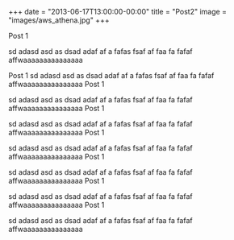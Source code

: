 +++
date = "2013-06-17T13:00:00-00:00"
title = "Post2"
image = "images/aws_athena.jpg"
+++

Post 1

sd adasd asd as dsad adaf af a fafas fsaf af faa fa fafaf affwaaaaaaaaaaaaaaa


Post 1
sd adasd asd as dsad adaf af a fafas fsaf af faa fa fafaf affwaaaaaaaaaaaaaaa
Post 1

sd adasd asd as dsad adaf af a fafas fsaf af faa fa fafaf affwaaaaaaaaaaaaaaa
Post 1

sd adasd asd as dsad adaf af a fafas fsaf af faa fa fafaf affwaaaaaaaaaaaaaaa
Post 1

sd adasd asd as dsad adaf af a fafas fsaf af faa fa fafaf affwaaaaaaaaaaaaaaa
Post 1

sd adasd asd as dsad adaf af a fafas fsaf af faa fa fafaf affwaaaaaaaaaaaaaaa
Post 1

sd adasd asd as dsad adaf af a fafas fsaf af faa fa fafaf affwaaaaaaaaaaaaaaa
Post 1

sd adasd asd as dsad adaf af a fafas fsaf af faa fa fafaf affwaaaaaaaaaaaaaaa
